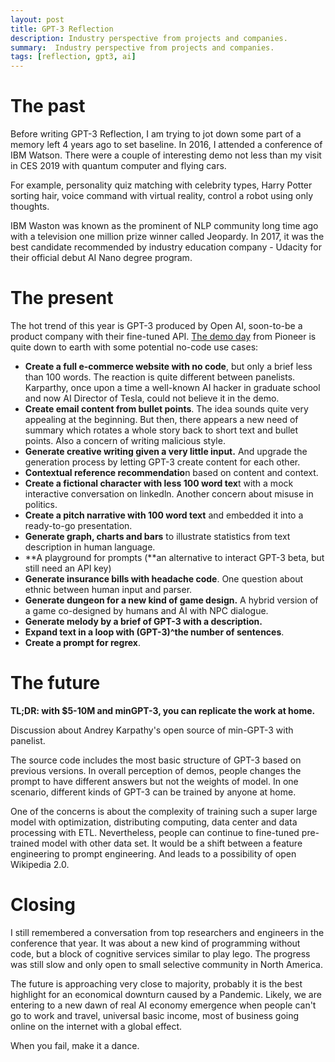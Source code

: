 ```yaml
---
layout: post
title: GPT-3 Reflection
description: Industry perspective from projects and companies.
summary:  Industry perspective from projects and companies.
tags: [reflection, gpt3, ai]
---
```

# The past

Before writing GPT-3 Reflection, I am trying to jot down some part of a memory left 4 years ago to set baseline. In 2016, I attended a conference of IBM Watson. There were a couple of interesting demo not less than my visit in CES 2019 with quantum computer and flying cars.

For example, personality quiz matching with celebrity types, Harry Potter sorting hair, voice command with virtual reality, control a robot using only thoughts.

IBM Waston was known as the prominent of NLP community long time ago with a television one million prize winner called Jeopardy. In 2017, it was the best candidate recommended by industry education company - Udacity for their official debut AI Nano degree program.

# The present

The hot trend of this year is GPT-3 produced by Open AI, soon-to-be a product company with their fine-tuned API. [The demo day](https://www.youtube.com/watch?v=WJnjX-O3WbE) from Pioneer is quite down to earth with some potential no-code use cases:

- **Create a full e-commerce website with no code**, but only a brief less than 100 words. The reaction is quite different between panelists. Karparthy, once upon a time a well-known AI hacker in graduate school and now AI Director of Tesla, could not believe it in the demo.
- **Create email content from bullet points**. The idea sounds quite very appealing at the beginning. But then, there appears a new need of summary which rotates a whole story back to short text and bullet points. Also a concern of writing malicious style.
- **Generate creative writing given a very little input.** And upgrade the generation process by letting GPT-3 create content for each other.
- **Contextual reference recommendatio**n based on content and context.
- **Create a fictional character with less 100 word tex**t with a mock interactive conversation on linkedln. Another concern about misuse in politics.
- **Create a pitch narrative with 100 word text** and embedded it into a ready-to-go presentation.
- **Generate graph, charts and bars** to illustrate statistics from text description in human language.
- **A playground for prompts (**an alternative to interact GPT-3 beta, but still need an API key)
- **Generate insurance bills with headache code**. One question about ethnic between human input and parser.
- **Generate dungeon for a new kind of game design.** A hybrid version of a game co-designed by humans and AI with NPC dialogue.
- **Generate melody by a brief of GPT-3 with a description.**
- **Expand text in a loop with (GPT-3)^the number of sentences**.
- **Create a prompt for regrex**.

# The future

**TL;DR: with $5-10M and minGPT-3, you can replicate the work at home.**

Discussion about Andrey Karpathy's open source of min-GPT-3 with panelist.

The source code includes the most basic structure of GPT-3 based on previous versions. In overall perception of demos, people changes the prompt to have different answers but not the weights of model. In one scenario, different kinds of GPT-3 can be trained by anyone at home.

One of the concerns is about the complexity of training such a super large model with optimization, distributing computing, data center and data processing with ETL. Nevertheless, people can continue to fine-tuned pre-trained model with other data set. It would be a shift between a feature engineering to prompt engineering. And leads to a possibility of open Wikipedia 2.0.

# Closing

I still remembered a conversation from top researchers and engineers in the conference that year. It was about a new kind of programming without code, but a block of cognitive services similar to play lego. The progress was still slow and only open to small selective community in North America.

The future is approaching very close to majority, probably it is the best highlight for an economical downturn caused by a Pandemic. Likely, we are entering to a new dawn of real AI economy emergence when people can't go to work and travel, universal basic income, most of business going online on the internet with a global effect.

When you fail, make it a dance.
